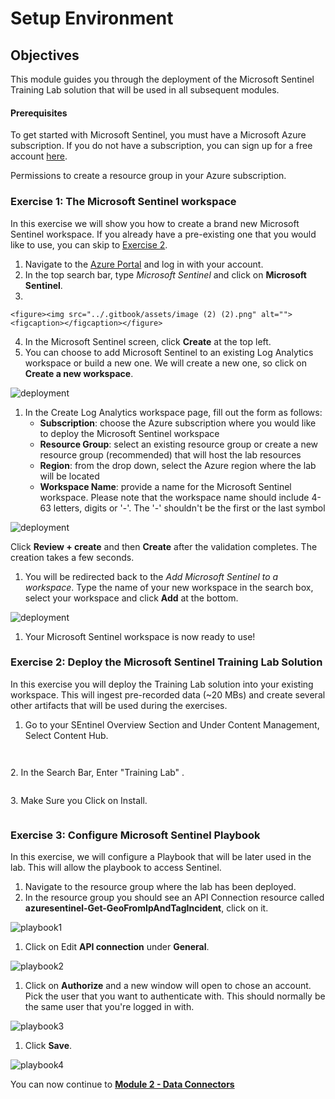 # Setup Environment

## Objectives

This module guides you through the deployment of the Microsoft Sentinel Training Lab solution that will be used in all subsequent modules.

#### Prerequisites

To get started with Microsoft Sentinel, you must have a Microsoft Azure subscription. If you do not have a subscription, you can sign up for a free account [here](https://azure.microsoft.com/en/free).

Permissions to create a resource group in your Azure subscription.

### Exercise 1: The Microsoft Sentinel workspace

In this exercise we will show you how to create a brand new Microsoft Sentinel workspace. If you already have a pre-existing one that you would like to use, you can skip to [Exercise 2](Module-1-Setting-up-the-environment.md#exercise-2-deploy-the-microsoft-sentinel-training-lab-solution).

1. Navigate to the [Azure Portal](http://portal.azure.com) and log in with your account.
2. In the top search bar, type _Microsoft Sentinel_ and click on **Microsoft Sentinel**.
3.

    <figure><img src="../.gitbook/assets/image (2) (2).png" alt=""><figcaption></figcaption></figure>
4. In the Microsoft Sentinel screen, click **Create** at the top left.
5. You can choose to add Microsoft Sentinel to an existing Log Analytics workspace or build a new one. We will create a new one, so click on **Create a new workspace**.

![deployment](../Images/deployment2.png)

1. In the Create Log Analytics workspace page, fill out the form as follows:
   * **Subscription**: choose the Azure subscription where you would like to deploy the Microsoft Sentinel workspace
   * **Resource Group**: select an existing resource group or create a new resource group (recommended) that will host the lab resources
   * **Region**: from the drop down, select the Azure region where the lab will be located
   * **Workspace Name**: provide a name for the Microsoft Sentinel workspace. Please note that the workspace name should include 4-63 letters, digits or '-'. The '-' shouldn't be the first or the last symbol

![deployment](../Images/deployment3.png)

Click **Review + create** and then **Create** after the validation completes. The creation takes a few seconds.

1. You will be redirected back to the _Add Microsoft Sentinel to a workspace_. Type the name of your new workspace in the search box, select your workspace and click **Add** at the bottom.

![deployment](../Images/deployment4.png)

1. Your Microsoft Sentinel workspace is now ready to use!

### Exercise 2: Deploy the Microsoft Sentinel Training Lab Solution

In this exercise you will deploy the Training Lab solution into your existing workspace. This will ingest pre-recorded data (\~20 MBs) and create several other artifacts that will be used during the exercises.

1. Go to your SEntinel Overview Section and Under Content Management, Select Content Hub.

<figure><img src="../.gitbook/assets/image (2) (1).png" alt=""><figcaption></figcaption></figure>

<figure><img src="../.gitbook/assets/image.png" alt=""><figcaption></figcaption></figure>

2\. In the Search Bar, Enter "Training Lab" .

<figure><img src="../.gitbook/assets/image (4).png" alt=""><figcaption></figcaption></figure>

3\. Make Sure you Click on Install.

<figure><img src="../.gitbook/assets/image (3).png" alt=""><figcaption></figcaption></figure>

### Exercise 3: Configure Microsoft Sentinel Playbook

In this exercise, we will configure a Playbook that will be later used in the lab. This will allow the playbook to access Sentinel.

1. Navigate to the resource group where the lab has been deployed.
2. In the resource group you should see an API Connection resource called **azuresentinel-Get-GeoFromIpAndTagIncident**, click on it.

![playbook1](../Images/playbook1.png)

1. Click on Edit **API connection** under **General**.

![playbook2](../Images/playbook2.png)

1. Click on **Authorize** and a new window will open to chose an account. Pick the user that you want to authenticate with. This should normally be the same user that you're logged in with.

![playbook3](../Images/playbook3.png)

1. Click **Save**.

![playbook4](../Images/playbook4.png)

You can now continue to [**Module 2 - Data Connectors**](Module-2-Data-Connectors.md)
